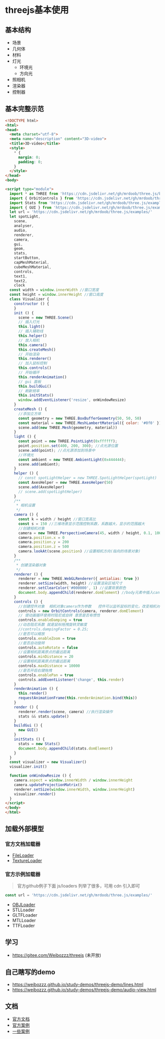 # threejs基本使用
## 基本结构
- 场景
- 几何体
- 材料
- 灯光
  - 环境光
  - 方向光
- 照相机
- 渲染器
- 控制器
## 基本完整示范
```html
<!DOCTYPE html>
<html>
<head>
  <meta charset="utf-8">
  <meta name="description" content="3D-video">
  <title>3D-video</title>
  <style>
    * {
      margin: 0;
      padding: 0;
    }
  </style>
</head>
<body>

<script type="module">
  import * as THREE from 'https://cdn.jsdelivr.net/gh/mrdoob/three.js/build/three.module.js'
  import { OrbitControls } from 'https://cdn.jsdelivr.net/gh/mrdoob/three.js/examples/jsm/controls/OrbitControls.js'
  import Stats from 'https://cdn.jsdelivr.net/gh/mrdoob/three.js/examples/jsm/libs/stats.module.js'
  import { GUI } from 'https://cdn.jsdelivr.net/gh/mrdoob/three.js/examples/jsm/libs/dat.gui.module.js'
  let url = 'https://cdn.jsdelivr.net/gh/mrdoob/three.js/examples/'
  let spotLight,
    scene,
    analyser,
    audio,
    renderer,
    camera,
    gui,
    geom,
    stats,
    startButton,
    capMeshMaterial,
    cubeMeshMaterial,
    controls,
    text1,
    text2,
    clock
  const width = window.innerWidth //窗口宽度
  const height = window.innerHeight //窗口高度
  class Visualizer {
    constructor () {
    }
    init () {
      scene = new THREE.Scene()
      // 插入灯光
      this.light()
      // 插入辅助线
      this.helper()
      // 放入相机
      this.camera()
      this.createMesh()
      // 开始渲染
      this.renderer()
      // 加入鼠标控制
      this.controls()
      // 开始循环
      this.renderAnimation()
      // gui 面板
      this.buildGui()
      // 刷新频率
      this.initStats()
      window.addEventListener('resize', onWindowResize)
    }
    createMesh () {
      //添加立方体
      const geometry = new THREE.BoxBufferGeometry(50, 50, 50)
      const material = new THREE.MeshLambertMaterial({ color: '#0f0' })
      scene.add(new THREE.Mesh(geometry, material))
    }
    light () {
      const point = new THREE.PointLight(0xffffff);
      point.position.set(400, 200, 300); //点光源位置
      scene.add(point); //点光源添加到场景中
      //环境光
      const ambient = new THREE.AmbientLight(0x444444);
      scene.add(ambient);
    }
    helper () {
      // const spotLightHelper = new THREE.SpotLightHelper(spotLight)
      const AxesHelper = new THREE.AxesHelper(50)
      scene.add(AxesHelper)
      // scene.add(spotLightHelper)
    }
    /**
     * 相机设置
     */
    camera () {
      const k = width / height //窗口宽高比
      const s = 150 //三维场景显示范围控制系数，系数越大，显示的范围越大
      //创建相机对象
      camera = new THREE.PerspectiveCamera(45, width / height, 0.1, 1000)
      camera.position.x = 0
      camera.position.y = 200
      camera.position.z = 500
      camera.lookAt(scene.position) //设置相机方向(指向的场景对象)
    }
    /**
     * 创建渲染器对象
     */
    renderer () {
      renderer = new THREE.WebGLRenderer({ antialias: true })
      renderer.setSize(width, height) //设置渲染区域尺寸
      renderer.setClearColor('#000000', 1) //设置背景颜色
      document.body.appendChild(renderer.domElement) //body元素中插入canvas对象
    }
    controls () {
      //创建控件对象  相机对象camera作为参数   控件可以监听鼠标的变化，改变相机对象的属性
      controls = new OrbitControls(camera, renderer.domElement)
      // 使动画循环使用时阻尼或自转 意思是否有惯性
      controls.enableDamping = true
      //动态阻尼系数 就是鼠标拖拽旋转灵敏度
      //controls.dampingFactor = 0.25;
      //是否可以缩放
      controls.enableZoom = true
      //是否自动旋转
      controls.autoRotate = false
      //设置相机距离原点的最远距离
      controls.minDistance = 20
      //设置相机距离原点的最远距离
      controls.maxDistance = 10000
      //是否开启右键拖拽
      controls.enablePan = true
      controls.addEventListener('change', this.render)
    }
    renderAnimation () {
      this.render()
      requestAnimationFrame(this.renderAnimation.bind(this))
    }
    render () {
      renderer.render(scene, camera) //执行渲染操作
      stats && stats.update()
    }
    buildGui () {
      new GUI()
    }
    initStats () {
      stats = new Stats()
      document.body.appendChild(stats.domElement)
    }
  }
  const visualizer = new Visualizer()
  visualizer.init()

  function onWindowResize () {
    camera.aspect = window.innerWidth / window.innerHeight
    camera.updateProjectionMatrix()
    renderer.setSize(window.innerWidth, window.innerHeight)
    visualizer.render()
  }
</script>
</body>
</html>

```
## 加载外部模型
### 官方文档加载器
- [FileLoader](https://threejs.org/docs/index.html#api/zh/loaders/FileLoader)
- [TextureLoader](https://threejs.org/docs/index.html#api/zh/loaders/TextureLoader)
### 官方示例加载器
> 官方github例子下面 js/loaders 列举了很多，可用 cdn 引入即可

```js
const url = 'https://cdn.jsdelivr.net/gh/mrdoob/three.js/examples/'
```

- [OBJLoader](https://github.com/mrdoob/three.js/blob/master/examples/js/loaders/OBJLoader.js)
- STLLoader
- GLTFLoader
- MTLLoader
- TTFLoader
## 学习
- https://gitee.com/Weibozzz/threejs (未开放)
## 自己瞎写的demo
- https://weibozzz.github.io/study-demos/threejs-demo/lines.html
- https://weibozzz.github.io/study-demos/threejs-demo/audio-view.html

## 文档
- [官方文档](https://threejs.org/docs/index.html#manual/zh/introduction/Installation)
- [官方案例](https://threejs.org/examples/#webgl_animation_cloth)
- [一些案例](https://www.wjceo.com/blog/threejs/)
